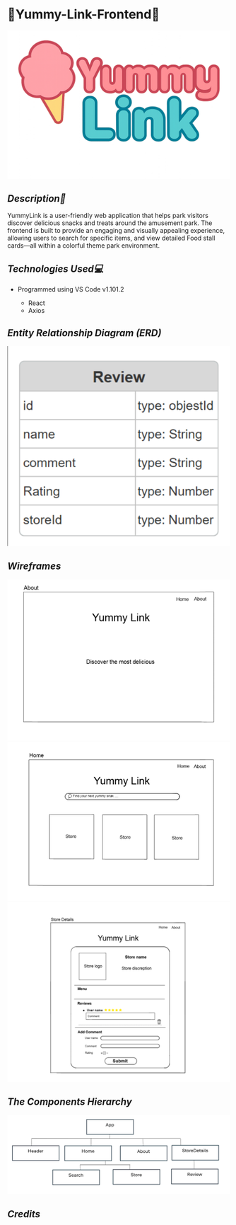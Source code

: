 # 🧁Yummy-Link-Frontend🍭

![img](images/logo.png)

## **_Description🌟_**

YummyLink is a user-friendly web application that helps park visitors discover delicious snacks and treats around the amusement park. The frontend is built to provide an engaging and visually appealing experience, allowing users to search for specific items, and view detailed Food stall cards—all within a colorful theme park environment.

## **_Technologies Used💻_**

- Programmed using VS Code v1.101.2

  - React
  - Axios

## **_Entity Relationship Diagram (ERD)_**

![img](images/ReviewERD.png)

## **_Wireframes_**

![img](images/About%20Page.png)
![img](images/HomePage.png)
![img](images/StoreDetails.png)

## **_The Components Hierarchy_**

![img](images/components.png)

## **_Credits_**

